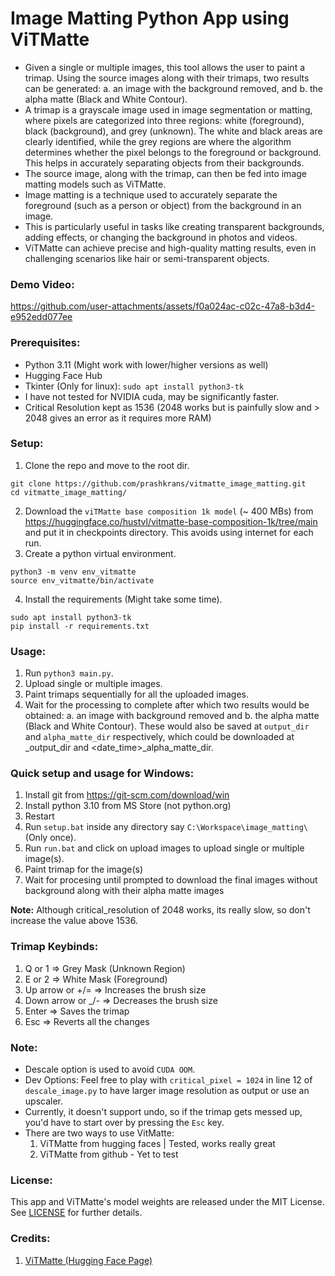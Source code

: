 # Image Matting Python App using ViTMatte
- Given a single or multiple images, this tool allows the user to paint a trimap. Using the source images along with their trimaps, two results can be generated:
a. an image with the background removed, and
b. the alpha matte (Black and White Contour).
- A trimap is a grayscale image used in image segmentation or matting, where pixels are categorized into three regions: white (foreground), black (background), and grey (unknown). The white and black areas are clearly identified, while the grey regions are where the algorithm determines whether the pixel belongs to the foreground or background. This helps in accurately separating objects from their backgrounds.
- The source image, along with the trimap, can then be fed into image matting models such as ViTMatte.
- Image matting is a technique used to accurately separate the foreground (such as a person or object) from the background in an image.
- This is particularly useful in tasks like creating transparent backgrounds, adding effects, or changing the background in photos and videos.
- ViTMatte can achieve precise and high-quality matting results, even in challenging scenarios like hair or semi-transparent objects.

### Demo Video:
https://github.com/user-attachments/assets/f0a024ac-c02c-47a8-b3d4-e952edd077ee

### Prerequisites:
- Python 3.11 (Might work with lower/higher versions as well)
- Hugging Face Hub
- Tkinter (Only for linux): `sudo apt install python3-tk`
- I have not tested for NVIDIA cuda, may be significantly faster.
- Critical Resolution kept as 1536 (2048 works but is painfully slow and > 2048 gives an error as it requires more RAM)

### Setup:
1. Clone the repo and move to the root dir.
```commandline
git clone https://github.com/prashkrans/vitmatte_image_matting.git
cd vitmatte_image_matting/
```
2. Download the `viTMatte base composition 1k model` (~ 400 MBs) from https://huggingface.co/hustvl/vitmatte-base-composition-1k/tree/main and put it in checkpoints directory. This avoids using internet for each run.   
3. Create a python virtual environment.
```commandline
python3 -m venv env_vitmatte
source env_vitmatte/bin/activate
```
4. Install the requirements (Might take some time).   
```
sudo apt install python3-tk
pip install -r requirements.txt
```

### Usage:
1. Run `python3 main.py`.
2. Upload single or multiple images.
3. Paint trimaps sequentially for all the uploaded images.
4. Wait for the processing to complete after which two results would be obtained: a. an image with background removed and b. the alpha matte (Black and White Contour). These would also be saved at `output_dir` and `alpha_matte_dir` respectively, which could be downloaded at <date-time>_output_dir and <date_time>_alpha_matte_dir.

### Quick setup and usage for Windows:
1. Install git from https://git-scm.com/download/win
2. Install python 3.10 from MS Store (not python.org)
3. Restart 
4. Run `setup.bat` inside any directory say `C:\Workspace\image_matting\` (Only once). 
5. Run `run.bat` and click on upload images to upload single or multiple image(s).
6. Paint trimap for the image(s)
7. Wait for procesing until prompted to download the final images without background along with their alpha matte images

**Note:** Although critical_resolution of 2048 works, its really slow, so don't increase the value above 1536.

### Trimap Keybinds:
1. Q or 1 => Grey Mask (Unknown Region)
2. E or 2 => White Mask (Foreground)
3. Up arrow or +/= => Increases the brush size
4. Down arrow or _/- => Decreases the brush size
5. Enter => Saves the trimap
6. Esc => Reverts all the changes

### Note:
- Descale option is used to avoid `CUDA OOM`.
- Dev Options: Feel free to play with `critical_pixel = 1024` in line 12 of `descale_image.py` to have larger image resolution as output or use an upscaler.
- Currently, it doesn't support undo, so if the trimap gets messed up, you'd have to start over by pressing the `Esc` key.
- There are two ways to use VitMatte:
  1. ViTMatte from hugging faces | Tested, works really great 
  2. ViTMatte from github - Yet to test


### License:
This app and ViTMatte's model weights are released under the MIT License. See [LICENSE](LICENSE) for further details.

### Credits:
1. [ViTMatte (Hugging Face Page)](https://huggingface.co/docs/transformers/en/model_doc/vitmatte)


